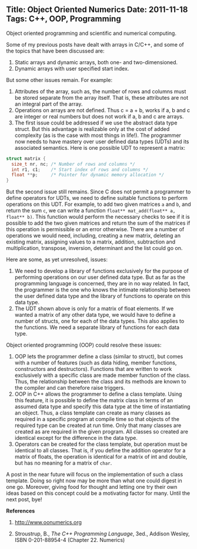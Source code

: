 Title: Object Oriented Numerics
Date: 2011-11-18
Tags: C++, OOP, Programming
---

Object oriented programming and scientific and numerical computing.<!-- PELICAN_END_SUMMARY -->

Some of my previous posts have dealt with arrays in C/C++, and some of the topics that have been discussed are:

1. Static arrays and dynamic arrays, both one- and two-dimensioned.
2. Dynamic arrays with user specified start index.

But some other issues remain. For example:
1. Attributes of the array, such as, the number of rows and columns must be stored separate from the array itself. That is, these attributes are not an integral part of the array.
2. Operations on arrays are not defined. Thus c = a + b, works if a, b and c are integer or real numbers but does not work if a, b and c are arrays.
3. The first issue could be addressed if we use the abstract data type struct. But this advantage is realizable only at the cost of added complexity (as is the case with most things in life!). The programmer now needs to have mastery over user defined data types (UDTs) and its associated semantics. Here is one possible UDT to represent a matrix:

~~~cpp
struct matrix {
  size_t nr, nc; /* Number of rows and columns */
  int r1, c1;    /* Start index of rows and columns */
  float **p;     /* Pointer for dynamic memory allocation */
}
~~~

But the second issue still remains. Since C does not permit a programmer to define operators for UDTs, we need to define suitable functions to perform operations on this UDT. For example, to add two given matrices `a` and `b`, and return the sum `c`, we can write a function `float** mat_add(float** a, float** b)`. This function would perform the necessary checks to see if it is possible to add the two given matrices and return the sum of the matrices if this operation is permissible or an error otherwise. There are a number of operations we would need, including, creating a new matrix, deleting an existing matrix, assigning values to a matrix, addition, subtraction and multiplication, transpose, inversion, determinant and the list could go on.

Here are some, as yet unresolved, issues:

1. We need to develop a library of functions exclusively for the purpose of performing operations on our user defined data type. But as far as the programming language is concerned, they are in no way related. In fact, the programmer is the one who knows the intimate relationship between the user defined data type and the library of functions to operate on this data type.
2. The UDT shown above is only for a matrix of float elements. If we wanted a matrix of any other data type, we would have to define a number of structs, one for each of the data types. This also applies to the functions. We need a separate library of functions for each data type.

Object oriented programming (OOP) could resolve these issues:

1. OOP lets the programmer define a class (similar to struct), but comes with a number of features (such as data hiding, member functions, constructors and destructors). Functions that are written to work exclusively with a specific class are made member function of the class. Thus, the relationship between the class and its methods are known to the compiler and can therefore raise triggers.
2. OOP in C++ allows the programmer to define a class template. Using this feature, it is  possible to define the matrix class in terms of an assumed data type and specify this data type at the time of instantiating an object. Thus, a class template can create as many classes as required in a specific program at compile time so that objects of the required type can be created at run time. Only that many classes are created as are required in the given program. All classes so created are identical except for the difference in the data type.
3. Operators can be created for the class template, but operation must be identical to all classes. That is, if you define the addition operator for a matrix of floats, the operation is identical for a matrix of int and double, but has no meaning for a matrix of `char`.

A post in the near future will focus on the implementation of such a class template. Doing so right now may be more than what one could digest in one go. Moreover, giving food for thought and letting one try their own ideas based on this concept could be a motivating factor for many. Until the next post, bye!

**References**

1. http://www.oonumerics.org

2. Stroustrup, B., *The C++ Programming Language*, 3ed., Addison Wesley, ISBN 0-201-88954-4 (Chapter 22. Numerics)